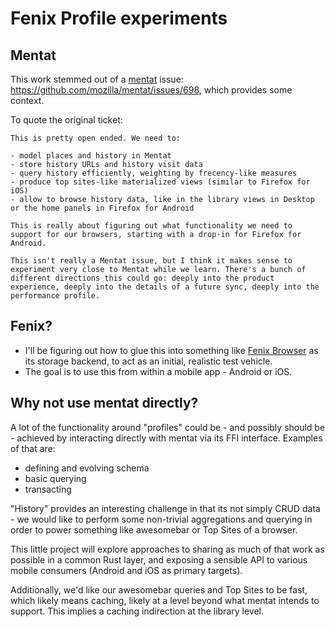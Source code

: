 # Fenix Profile experiments
## Mentat
This work stemmed out of a [mentat](https://github.com/mozilla/mentat) issue: https://github.com/mozilla/mentat/issues/698, which provides some context.

To quote the original ticket:
```
This is pretty open ended. We need to:

- model places and history in Mentat
- store history URLs and history visit data
- query history efficiently, weighting by frecency-like measures
- produce top sites-like materialized views (similar to Firefox for iOS)
- allow to browse history data, like in the library views in Desktop or the home panels in Firefox for Android

This is really about figuring out what functionality we need to support for our browsers, starting with a drop-in for Firefox for Android.

This isn't really a Mentat issue, but I think it makes sense to experiment very close to Mentat while we learn. There's a bunch of different directions this could go: deeply into the product experience, deeply into the details of a future sync, deeply into the performance profile.
```

## Fenix?
- I'll be figuring out how to glue this into something like [Fenix Browser](https://github.com/mozilla-mobile/fenix/) as its storage backend, to act as an initial, realistic test vehicle.
- The goal is to use this from within a mobile app - Android or iOS.

## Why not use mentat directly?
A lot of the functionality around "profiles" could be - and possibly should be - achieved by interacting directly with mentat via its FFI interface. Examples of that are:
- defining and evolving schema
- basic querying
- transacting

"History" provides an interesting challenge in that its not simply CRUD data - we would like to perform some non-trivial aggregations and querying in order to power something like awesomebar or Top Sites of a browser.

This little project will explore approaches to sharing as much of that work as possible in a common Rust layer, and exposing a sensible API to various mobile consumers (Android and iOS as primary targets).

Additionally, we'd like our awesomebar queries and Top Sites to be fast, which likely means caching, likely at a level beyond what mentat intends to support. This implies a caching indirection at the library level.